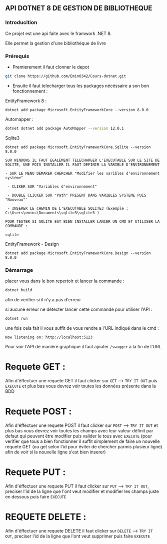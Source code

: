 ## API DOTNET 8 DE GESTION DE BIBLIOTHEQUE

### Introducition

Ce projet est une api faite avec le framwork .NET 8.

Elle permet la gestion d'une bibliothèque de livre

### Prérequis 

- Premierement il faut clonner le depot 
```bash
git clone https://github.com/Emin0342/Cours-dotnet.git
```

- Ensuite il faut telecharger tous les packages nécéssaire a son bon fonctionnement :  

EntityFramework 8 : 

```shell
dotnet add package Microsoft.EntityFrameworkCore --version 8.0.0
```
Automapper :

```bash
dotnet dotnet add package AutoMapper --version 12.0.1
```

Sqlite3
```shell
dotnet add package Microsoft.EntityFrameworkCore.Sqlite --version 8.0.0
```
`SUR WINDOWS IL FAUT EGALEMENT TELECHARGER L'EXECUTABLE SUR LE SITE DE SQLITE, UNE FOIS INSTALLER IL FAUT DEFINIR LA VARIBLE D'ENVIRONNEMENT `

` - SUR LE MENU DEMARER CHERCHER "Modifier les varibles d'environnement système" `

` - CLIKER SUR "Variables d'environnement"`

` - DOUBLE CLICKER SUR "Path" PRESENT DANS VARIBLES SYSTEME PUIS "Nouveau"'`

` - INSERER LE CHEMIN DE L'EXECUTABLE SQLITE3 (Exemple : C:\Users\emins\Documents\sqlite3\sqlite3 )`

`POUR TESTER SI SQLITE EST BIEN INSTALLER LANCER UN CMD ET UTILISER LA COMMANDE : `
```shell
sqlite
```


EntityFramework - Design
```shell
dotnet add package Microsoft.EntityFrameworkCore.Design --version 8.0.0
```

### Démarrage 

placer vous dans le bon repertoir et lancer la commande :

```cs
dotnet build
```
afin de verifier si il n'y a pas d'erreur

si aucune erreur ne détecter lancer cette commande pour utiliser l'API : 

```cs
dotnet run
```

une fois cela fait il vous suffit de vous rendre a l'URL indiqué dans le cmd : 

```shell
Now listening on: http://localhost:5123
```

Pour voir l'API de manière graphique il faut ajouter `/swagger` a la fin de l'URL

# Requete GET : 

Afin d'éffectuer une requete GET il faut clicker sur `GET` -->  `TRY IT OUT` puis `EXECUTE` et plus bas vous devrez voir toutes les données présente dans la BDD

# Requete POST : 

Afin d'éffectuer une requete POST il faut clicker sur `POST` -->  `TRY IT OUT` et plus bas vous devrez voir toutes les champs avec leur valeur définit par defaut qui peuvent être modifier puis valider le tous avec `EXECUTE`
(pour verifier que tous a bien fonctionner il suffit simplement de faire un nouvelle requete GET (ou get selon l'id pour éviter de chercher parmis plusieur ligne) afin de voir si la nouvelle ligne s'est bien inserer)


# Requete PUT : 

Afin d'éffectuer une requete PUT il faut clicker sur `PUT` -->  `TRY IT OUT`,  preciser l'id de la ligne que l'ont veut modifier et modifier les champs juste en dessous puis faire `EXECUTE`

# REQUETE DELETE : 

Afin d'éffectuer une requete DELETE il faut clicker sur `DELETE` -->  `TRY IT OUT`,  preciser l'id de la ligne que l'ont veut supprimer puis faire `EXECUTE`

